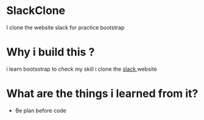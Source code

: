 # SlackClone
I clone the website slack for practice bootstrap  


# Why i build this ?
<p> i learn bootsstrap to check my skill i clone the <a href="https://slack.com/intl/en-in/"> slack </a> website </p>

# What are the things i learned from it? 
<ul>
  <li>Be plan before code</p>
 <ul>
